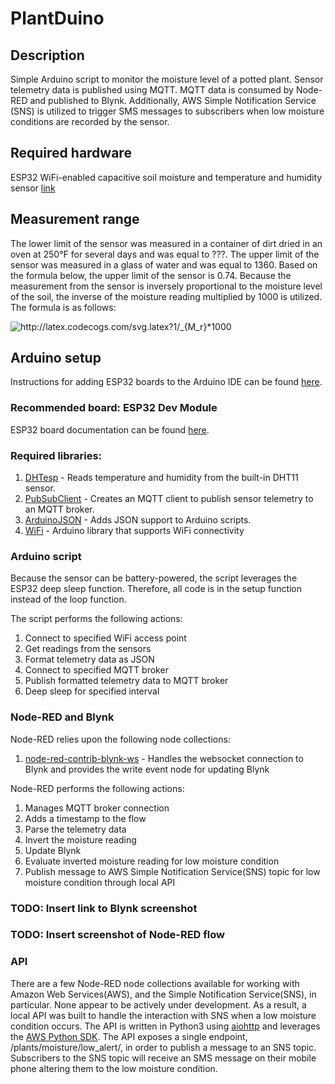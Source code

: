 # PlantDuino

## Description
Simple Arduino script to monitor the moisture level of a potted plant. Sensor telemetry data is published using MQTT. MQTT data is consumed by Node-RED and published to Blynk. Additionally, AWS Simple Notification Service (SNS) is utilized to trigger SMS messages to subscribers when low moisture conditions are recorded by the sensor.

## Required hardware
ESP32 WiFi-enabled capacitive soil moisture and temperature and humidity sensor [link](https://smile.amazon.com/gp/product/B07VX1DWKK/ref=ppx_yo_dt_b_asin_title_o02_s00?ie=UTF8&psc=1)

## Measurement range
The lower limit of the sensor was measured in a container of dirt dried in an oven at 250°F for several days and was equal to ???. The upper limit of the sensor was measured in a glass of water and was equal to 1360. Based on the formula below, the upper limit of the sensor is 0.74. Because the measurement from the sensor is inversely proportional to the moisture level of the soil, the inverse of the moisture reading multiplied by 1000 is utilized. The formula is as follows:

<img src="http://latex.codecogs.com/svg.latex?1/_{M_r}*1000" title="http://latex.codecogs.com/svg.latex?1/_{M_r}*1000" />

## Arduino setup
Instructions for adding ESP32 boards to the Arduino IDE can be found [here](https://github.com/espressif/arduino-esp32/blob/master/docs/arduino-ide/boards_manager.md).

### Recommended board: ESP32 Dev Module
ESP32 board documentation can be found [here](https://docs.espressif.com/projects/esp-idf/en/latest/esp32/index.html).

### Required libraries:
1. [DHTesp](https://github.com/beegee-tokyo/DHTesp) - Reads temperature and humidity from the built-in DHT11 sensor.
2. [PubSubClient](https://pubsubclient.knolleary.net) - Creates an MQTT client to publish sensor telemetry to an MQTT broker.
3. [ArduinoJSON](https://arduinojson.org/) - Adds JSON support to Arduino scripts.
4. [WiFi](https://www.arduino.cc/en/Reference/WiFi) - Arduino library that supports WiFi connectivity


### Arduino script
Because the sensor can be battery-powered, the script leverages the ESP32 deep sleep function. Therefore, all code is in the setup function instead of the loop function.

The script performs the following actions:
1. Connect to specified WiFi access point
2. Get readings from the sensors
3. Format telemetry data as JSON
4. Connect to specified MQTT broker
5. Publish formatted telemetry data to MQTT broker
6. Deep sleep for specified interval

### Node-RED and Blynk
Node-RED relies upon the following node collections:
1. [node-red-contrib-blynk-ws](https://github.com/gablau/node-red-contrib-blynk-ws) - Handles the websocket connection to Blynk and provides the write event node for updating Blynk

Node-RED performs the following actions:
1. Manages MQTT broker connection
2. Adds a timestamp to the flow
3. Parse the telemetry data
4. Invert the moisture reading
5. Update Blynk
6. Evaluate inverted moisture reading for low moisture condition
7. Publish message to AWS Simple Notification Service(SNS) topic for low moisture condition through local API

### TODO: Insert link to Blynk screenshot
### TODO: Insert screenshot of Node-RED flow

### API
There are a few Node-RED node collections available for working with Amazon Web Services(AWS), and the Simple Notification Service(SNS), in particular. None appear to be actively under development. As a result, a local API was built to handle the interaction with SNS when a low moisture condition occurs. The API is written in Python3 using [aiohttp](https://docs.aiohttp.org/en/stable/) and leverages the [AWS Python SDK](https://aws.amazon.com/sdk-for-python/). The API exposes a single endpoint, /plants/moisture/low_alert/, in order to publish a message to an SNS topic. Subscribers to the SNS topic will receive an SMS message on their mobile phone altering them to the low moisture condition.
